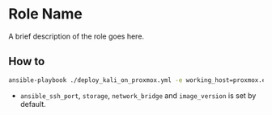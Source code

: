 Role Name
=========

A brief description of the role goes here.

How to
------
```bash
ansible-playbook ./deploy_kali_on_proxmox.yml -e working_host=proxmox.example.com -e ansible_ssh_port=22 -e storage=local-zfs -e VM_ID=1111 -e network_bridge-vmbr0 -e image_version=2021.2
```

- `ansible_ssh_port`, `storage`, `network_bridge` and `image_version` is set by default.